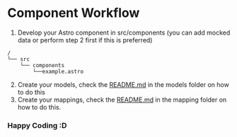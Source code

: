 # Component Workflow

1) Develop your Astro component in src/components (you can add mocked data or perform step 2 first if this is preferred)
```text
/
└── src
    └── components
        └──example.astro
```
2) Create your models, check the [README.md](./models/README.md) in the models folder on how to do this
3) Create your mappings, check the [README.md](./mapping/README.md) in the mapping folder on how to do this. 

### Happy Coding :D